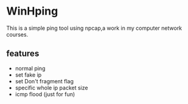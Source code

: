 # WinHping
This is a simple ping tool using npcap,a work in my computer network courses.


## features
* normal ping
* set fake ip
* set Don't fragment flag
* specific whole ip packet size
* icmp flood (just for fun)
